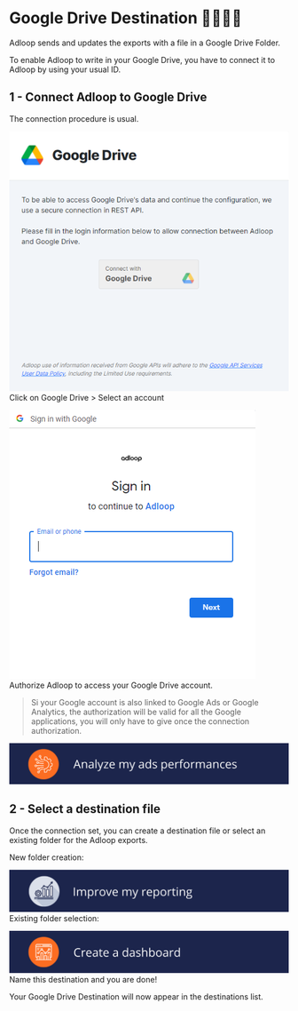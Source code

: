 # Google Drive Destination 🚶‍♂️🚶‍♀️

Adloop sends and updates the exports with a file in a Google Drive Folder. 

To enable Adloop to write in your Google Drive, you have to connect it to Adloop by using your usual ID.


## 1 - Connect Adloop to Google Drive
The connection procedure is usual.  

![](.gitbook/image-20220307-100003.png)Click on Google Drive > Select an account

![](.gitbook/image-20220307-100424.png)Authorize Adloop to access your Google Drive account. 

> Si your Google account is also linked to Google Ads or Google Analytics, the authorization will be valid for all the Google applications, you will only have to give once the connection authorization. 

![](.gitbook/11.png)
## 2 - Select a destination file 
Once the connection set, you can create a destination file or select an existing folder for the Adloop exports. 

New folder creation: 

![](.gitbook/12.png)Existing folder selection: 

![](.gitbook/13.png)Name this destination and you are done!

Your Google Drive Destination will now appear in the destinations list. 
